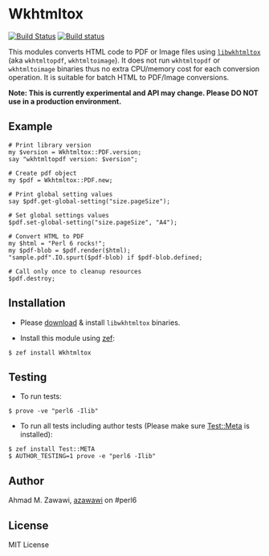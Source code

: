 # Wkhtmltox

 [![Build Status](https://travis-ci.org/azawawi/perl6-wkhtmltox.svg?branch=master)](https://travis-ci.org/azawawi/perl6-wkhtmltox) [![Build status](https://ci.appveyor.com/api/projects/status/github/azawawi/perl6-wkhtmltox?svg=true)](https://ci.appveyor.com/project/azawawi/perl6-wkhtmltox/branch/master)

This modules converts HTML code to PDF or Image files using [`libwkhtmltox`](https://wkhtmltopdf.org/libwkhtmltox/) (aka `wkhtmltopdf`, `wkhtmltoimage`). It does not run `wkhtmltopdf` or `wkhtmltoimage` binaries thus
no extra CPU/memory cost for each conversion operation. It is suitable for batch
HTML to PDF/Image conversions.

**Note: This is currently experimental and API may change. Please DO NOT use in
a production environment.**

## Example

```perl6
# Print library version
my $version = Wkhtmltox::PDF.version;
say "wkhtmltopdf version: $version";

# Create pdf object
my $pdf = Wkhtmltox::PDF.new;

# Print global setting values
say $pdf.get-global-setting("size.pageSize");

# Set global settings values
$pdf.set-global-setting("size.pageSize", "A4");

# Convert HTML to PDF
my $html = "Perl 6 rocks!";
my $pdf-blob = $pdf.render($html);
"sample.pdf".IO.spurt($pdf-blob) if $pdf-blob.defined;

# Call only once to cleanup resources
$pdf.destroy;
```

## Installation

- Please [download](https://wkhtmltopdf.org/downloads.html) & install
  `libwkhtmltox` binaries.

- Install this module using [zef](https://github.com/ugexe/zef):

```
$ zef install Wkhtmltox
```

## Testing

- To run tests:
```
$ prove -ve "perl6 -Ilib"
```

- To run all tests including author tests (Please make sure
[Test::Meta](https://github.com/jonathanstowe/Test-META) is installed):
```
$ zef install Test::META
$ AUTHOR_TESTING=1 prove -e "perl6 -Ilib"
```

## Author

Ahmad M. Zawawi, [azawawi](https://github.com/azawawi/) on #perl6

## License

MIT License
